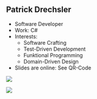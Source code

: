 ## Patrick Drechsler

- Software Developer
- Work: C#
- Interests:
  - Software Crafting
  - Test-Driven Development
  - Funktional Programming
  - Domain-Driven Design
- Slides are online: See QR-Code

<img
  class="absolute top-10 right-30 h-70"
  src="/images/slides-codebuzz25.png"
/>

<img
  class="absolute bottom-20 right-50 h-30"
  src="/images/anti-nazi.png"
/>
